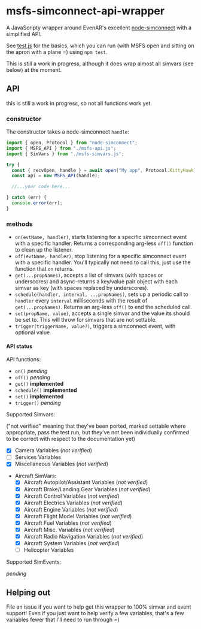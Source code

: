 # msfs-simconnect-api-wrapper

A JavaScripty wrapper around EvenAR's excellent [node-simconnect](https://github.com/EvenAR/node-simconnect/) with a simplified API.

See [test.js](./test.js) for the basics, which you can run (with MSFS open and sitting on the apron with a plane =) using `npm test`.

This is still a work in progress, although it does wrap almost all simvars (see below) at the moment.

## API

this is still a work in progress, so not all functions work yet.

### constructor

The constructor takes a node-simconnect `handle`:

```javascript
import { open, Protocol } from "node-simconnect";
import { MSFS_API } from "./msfs-api.js";
import { SimVars } from "./msfs-simvars.js";

try {
  const { recvOpen, handle } = await open("My app", Protocol.KittyHawk);
  const api = new MSFS_API(handle);

  //...your code here...

} catch (err) {
  console.error(err);
}
```

### methods

- `on(evtName, handler)`, starts listening for a specific simconnect event with a specific handler. Returns a corresponding arg-less `off()` function to clean up the listener.
- `off(evtName, handler)`, stop listening for a specific simconnect event with a specific handler. You'll typically not need to call this, just use the function that `on` returns.
- `get(...propNames)`, accepts a list of simvars (with spaces or underscores) and async-returns a key/value pair object with each simvar as key (with spaces replaced by underscores).
- `schedule(handler, interval, ...propNames)`, sets up a periodic call to `handler` every `interval` milliseconds with the result of `get(...propNames)`. Returns an arg-less `off()` to end the scheduled call.
- `set(propName, value)`, accepts a single simvar and the value its should be set to. This will throw for simvars that are not settable.
- `trigger(triggerName, value?)`, triggers a simconnect event, with optional value.

#### API status

API functions:

- `on()` _pending_
- `off()` _pending_
- `get()` **implemented**
- `schedule()` **implemented**
- `set()` **implemented**
- `trigger()` _pending_

Supported Simvars:

("not verified" meaning that they've been ported, marked settable where appropriate, pass the test run, but they've not been individually confirmed to be correct with respect to the documentation yet)

- [X] Camera Variables (_not verified_)
- [ ] Services Variables
- [X] Miscellaneous Variables (_not verified_)
- Aircraft SimVars:
  - [X] Aircraft Autopilot/Assistant Variables (_not verified_)
  - [X] Aircraft Brake/Landing Gear Variables (_not verified_)
  - [X] Aircraft Control Variables (_not verified_)
  - [X] Aircraft Electrics Variables (_not verified_)
  - [X] Aircraft Engine Variables (_not verified_)
  - [X] Aircraft Flight Model Variables (_not verified_)
  - [X] Aircraft Fuel Variables (_not verified_)
  - [X] Aircraft Misc. Variables (_not verified_)
  - [X] Aircraft Radio Navigation Variables (_not verified_)
  - [X] Aircraft System Variables (_not verified_)
  - [ ] Helicopter Variables

Supported SimEvents:

_pending_

## Helping out

File an issue if you want to help get this wrapper to 100% simvar and event support!
Even if you just want to help verify a few variables, that's a few variables fewer that I'll need to run through =)
